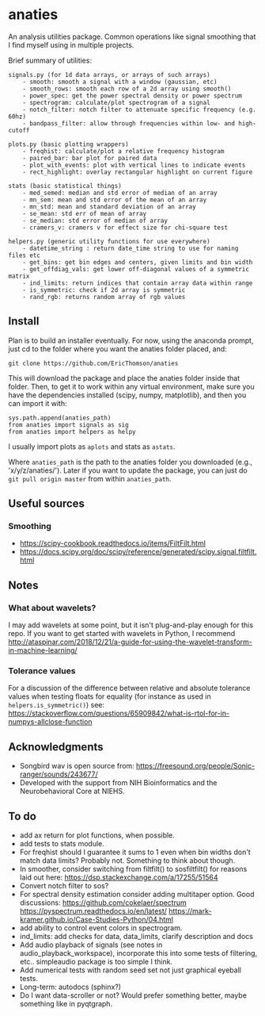 # anaties
An analysis utilities package. Common operations like signal smoothing that I find myself using in multiple projects.

Brief summary of utilities:  

    signals.py (for 1d data arrays, or arrays of such arrays)
        - smooth: smooth a signal with a window (gaussian, etc)
        - smooth_rows: smooth each row of a 2d array using smooth()
        - power_spec: get the power spectral density or power spectrum
        - spectrogram: calculate/plot spectrogram of a signal
        - notch_filter: notch filter to attenuate specific frequency (e.g. 60hz)
        - bandpass_filter: allow through frequencies within low- and high-cutoff

    plots.py (basic plotting wrappers)
        - freqhist: calculate/plot a relative frequency histogram
        - paired_bar: bar plot for paired data
        - plot_with_events: plot with vertical lines to indicate events
        - rect_highlight: overlay rectangular highlight on current figure

    stats (basic statistical things)
        - med_semed: median and std error of median of an array
        - mn_sem: mean and std error of the mean of an array
        - mn_std: mean and standard deviation of an array
        - se_mean: std err of mean of array
        - se_median: std error of median of array
        - cramers_v: cramers v for effect size for chi-square test

    helpers.py (generic utility functions for use everywhere)
        - datetime_string : return date_time string to use for naming files etc
        - get_bins: get bin edges and centers, given limits and bin width
        - get_offdiag_vals: get lower off-diagonal values of a symmetric matrix
        - ind_limits: return indices that contain array data within range
        - is_symmetric: check if 2d array is symmetric
        - rand_rgb: returns random array of rgb values

## Install
Plan is to build an installer eventually. For now, using the anaconda prompt, just cd to the folder where you want the anaties folder placed, and:

    git clone https://github.com/EricThomson/anaties

This will download the package and place the anaties folder inside that folder. Then, to get it to work within any virtual environment, make sure you have the dependencies installed (scipy, numpy, matplotlib), and then you can import it with:

    sys.path.append(anaties_path)
    from anaties import signals as sig
    from anaties import helpers as helpy

I usually import plots as `aplots` and stats as `astats`.   

Where `anaties_path` is the path to the anaties folder you downloaded (e.g., 'x/y/z/anaties/'). Later if you want to update the package, you can just do `git pull origin master` from within `anaties_path`.


## Useful sources
### Smoothing
- https://scipy-cookbook.readthedocs.io/items/FiltFilt.html
- https://docs.scipy.org/doc/scipy/reference/generated/scipy.signal.filtfilt.html

## Notes
### What about wavelets?
I may add wavelets at some point, but it isn't plug-and-play enough for this repo. If you want to get started with wavelets in Python, I recommend http://ataspinar.com/2018/12/21/a-guide-for-using-the-wavelet-transform-in-machine-learning/

### Tolerance values
For a discussion of the difference between relative and absolute tolerance values when testing floats for equality (for instance as used in `helpers.is_symmetric()`) see:
 https://stackoverflow.com/questions/65909842/what-is-rtol-for-in-numpys-allclose-function

## Acknowledgments
- Songbird wav is open source from: https://freesound.org/people/Sonic-ranger/sounds/243677/
- Developed with the support from NIH Bioinformatics and the Neurobehavioral Core at NIEHS.

## To do
- add ax return for plot functions, when possible.
- add tests to stats module.
- For freqhist should I guarantee it sums to 1 even when bin widths don't match data limits? Probably not. Something to think about though.
- In smoother, consider switching from filtfilt() to sosfiltfilt() for reasons laid out here: https://dsp.stackexchange.com/a/17255/51564
- Convert notch filter to sos?
- For spectral density estimation consider adding multitaper option. Good discussions:
https://github.com/cokelaer/spectrum
https://pyspectrum.readthedocs.io/en/latest/
https://mark-kramer.github.io/Case-Studies-Python/04.html
- add ability to control event colors in spectrogram.
- ind_limits: add checks for data, data_limits, clarify description and docs
- Add audio playback of signals (see notes in audio_playback_workspace), incorporate this into some tests of filtering, etc.. simpleaudio package is too simple I think.
- Add numerical tests with random seed set not just graphical eyeball tests.
- Long-term: autodocs (sphinx?)
- Do I want data-scroller or not? Would prefer something better, maybe something like in pyqtgraph.
